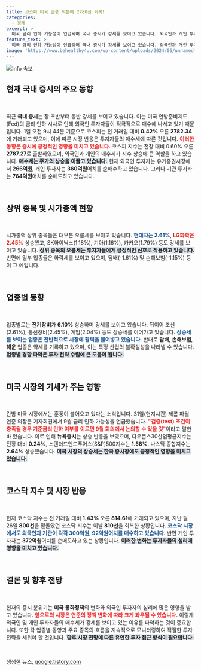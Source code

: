 ```yaml
---
title: 코스피 미국 훈풍 덕분에 2780선 회복!
categories:
  - 경제
excerpt: >
  미국 금리 인하 가능성이 언급되며 국내 증시가 강세를 보이고 있습니다. 외국인과 개인 투자자들의 매수세가 주도하며 주요 종목들이 상승세를 기록 중입니다. 금리 변화에 따른 주식 시장의 반응은 어떤 방향으로 이어질까요? 클릭해 확인해 보세요!
feature_text: >
  미국 금리 인하 가능성이 언급되며 국내 증시가 강세를 보이고 있습니다. 외국인과 개인 투자자들의 매수세가 주도하며 주요 종목들이 상승세를 기록 중입니다. 금리 변화에 따른 주식 시장의 반응은 어떤 방향으로 이어질까요? 클릭해 확인해 보세요!
image: 'https://www.behealthy4u.com/wp-content/uploads/2024/06/unnamed-file.png'
---
```


<p><img src="https://www.behealthy4u.com/wp-content/uploads/2024/06/unnamed-file.png" alt="info 속보" /></p>

<h2 data-ke-size="size26">현재 국내 증시의 주요 동향</h2>

<p data-ke-size="size16">&nbsp;</p>

<p>최근 <strong>국내 증시</strong>는 장 초반부터 동반 강세를 보이고 있습니다. 이는 미국 연방준비제도(Fed)의 금리 인하 시사로 인해 외국인 투자자들이 적극적으로 매수에 나서고 있기 때문입니다. 1일 오전 9시 44분 기준으로 코스피는 전 거래일 대비 <strong>0.42%</strong> 오른 <strong>2782.34</strong>에 거래되고 있으며, 이에 따른 시장 반응은 투자자들의 매수세에 따른 것입니다. <b><span style="color: #ee2323;">이러한 동향은 증시에 긍정적인 영향을 미치고 있습니다.</span></b> 코스피 지수는 전장 대비 0.60% 오른 <strong>2787.27</strong>로 출발하였으며, 외국인과 개인의 매수세가 지수 상승에 큰 역할을 하고 있습니다. <b><span style="background-color: #21538527;">매수세는 주가의 상승을 이끌고 있습니다.</span></b> 현재 외국인 투자자는 유가증권시장에서 <strong>266억원</strong>, 개인 투자자는 <strong>360억원</strong>어치를 순매수하고 있습니다. 그러나 기관 투자자는 <strong>764억원</strong>어치를 순매도하고 있습니다. </p>

<p data-ke-size="size16">&nbsp;</p>

<h2 data-ke-size="size26">상위 종목 및 시가총액 현황</h2>

<p data-ke-size="size16">&nbsp;</p>

<p>시가총액 상위 종목들은 대부분 오름세를 보이고 있습니다. <b><span style="color: #1a5490;">현대차는 2.61%</span></b>, <b><span style="color: #ee2323;">LG화학은 2.45%</span></b> 상승했고, SK하이닉스(1.18%), 기아(1.16%), 카카오(1.79%) 등도 강세를 보이고 있습니다. <b><span style="background-color: #21538527;">상위 종목의 오름세는 투자자들에게 긍정적인 신호로 작용하고 있습니다.</span></b> 반면에 일부 업종들은 하락세를 보이고 있으며, 담배(-1.61%) 및 손해보험(-1.15%) 등이 그 예입니다. </p>

<p data-ke-size="size16">&nbsp;</p>

<h2 data-ke-size="size26">업종별 동향</h2>

<p data-ke-size="size16">&nbsp;</p>

<p>업종별로는 <strong>전기장비</strong>가 <strong>6.10%</strong> 상승하며 강세를 보이고 있습니다. 뒤이어 조선(2.61%), 통신장비(2.45%), 게임(2.04%) 등도 상승세를 이어가고 있습니다. <b><span style="color: #1a5490;">상승세를 보이는 업종은 전반적으로 시장에 활력을 불어넣고 있습니다.</span></b> 반대로 <strong>담배</strong>, <strong>손해보험</strong>, <strong>해운</strong> 업종은 약세를 기록하고 있으며, 이는 특정 산업의 불확실성을 나타낼 수 있습니다. <b><span style="background-color: #21538527;">업종별 경향 파악은 투자 전략 수립에 큰 도움이 됩니다.</span></b> </p>

<p data-ke-size="size16">&nbsp;</p>

<h2 data-ke-size="size26">미국 시장의 기세가 주는 영향</h2>

<p data-ke-size="size16">&nbsp;</p>

<p>간밤 미국 시장에서는 훈풍이 불어오고 있다는 소식입니다. 31일(현지시간) 제롬 파월 연준 의장은 기자회견에서 9월 금리 인하 가능성을 언급했습니다. <b><span style="color: #ee2323;">"검증(test) 조건이 충족될 경우 기준금리 인하 여부를 이르면 9월 회의에서 논의할 수 있을 것"</span></b>이라고 말한 바 있습니다. 이로 인해 <strong>뉴욕증시</strong>는 상승 반응을 보였으며, 다우존스30산업평균지수는 전장 대비 <strong>0.24%</strong>, 스탠더드앤드푸어스(S&amp;P)500지수는 <strong>1.58%</strong>, 나스닥 종합지수는 <strong>2.64%</strong> 상승했습니다. <b><span style="background-color: #21538527;">미국 시장의 상승세는 한국 증시장에도 긍정적인 영향을 미치고 있습니다.</span></b> </p>

<p data-ke-size="size16">&nbsp;</p>

<h2 data-ke-size="size26">코스닥 지수 및 시장 반응</h2>

<p data-ke-size="size16">&nbsp;</p>

<p>현재 코스닥 지수는 전 거래일 대비 <strong>1.43%</strong> 오른 <strong>814.61</strong>에 거래되고 있으며, 지난 달 26일 <strong>800선</strong>을 밑돌았던 코스닥 지수는 이날 <strong>810선</strong>을 회복한 상황입니다. <b><span style="color: #1a5490;">코스닥 시장에서도 외국인과 기관이 각각 <strong>300억원</strong>, <strong>92억원</strong>어치를 매수하고 있습니다.</span></b> 반면 개인 투자자는 <strong>372억원</strong>어치를 순매도하고 있는 상황입니다. <b><span style="background-color: #21538527;">이러한 변화는 투자자들의 심리에 영향을 미치고 있습니다.</span></b> </p>

<p data-ke-size="size16">&nbsp;</p>

<h2 data-ke-size="size26">결론 및 향후 전망</h2>

<p data-ke-size="size16">&nbsp;</p>

<p>현재의 증시 분위기는 <strong>미국 통화정책</strong>의 변화와 외국인 투자자의 심리에 많은 영향을 받고 있습니다. <b><span style="color: #ee2323;">앞으로의 시장은 연준의 정책 변화에 따라 크게 좌우될 수 있습니다.</span></b> 이렇게 외국인 및 개인 투자자들의 매수세가 강세를 보이고 있는 이유를 파악하는 것이 중요합니다. 또한 각 업종별 동향과 주요 종목의 흐름을 지속적으로 모니터링하여 적절한 투자 전략을 세워야 할 것입니다. <b><span style="background-color: #21538527;">향후 시장 전망에 따른 유연한 투자 접근 방식이 필요합니다.</span></b></p>

<p data-ke-size="size16">&nbsp;</p>
생생한 뉴스, <a href="https://qoogle.tistory.com" rel="dofollow">qoogle.tistory.com</a>


